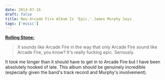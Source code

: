 ```yaml
---
date: 2013-07-16
draft: false
title: New Arcade Fire Album Is 'Epic,' James Murphy Says
tags: ['music']
---
```


**[Rolling Stone:](http://www.rollingstone.com/music/news/new-arcade-fire-album-is-epic-james-murphy-says-20130716)**

> It sounds like Arcade Fire in the way that only Arcade Fire sound like Arcade Fire, you know? It's really fucking epic. Seriously.

It took me longer than it should have to get in to Arcade Fire but I have been absolutely hooked of late.<!-- excerpt --> This album should be genuinely incredible (especially given the band's track record and Murphy's involvement).

